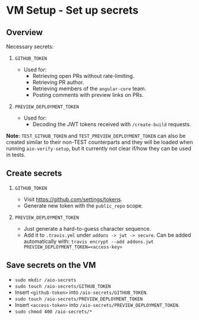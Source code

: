 # VM Setup - Set up secrets


## Overview

Necessary secrets:

1. `GITHUB_TOKEN`
   - Used for:
     - Retrieving open PRs without rate-limiting.
     - Retrieving PR author.
     - Retrieving members of the `angular-core` team.
     - Posting comments with preview links on PRs.

2. `PREVIEW_DEPLOYMENT_TOKEN`
   - Used for:
     - Decoding the JWT tokens received with `/create-build` requests.

**Note:**
`TEST_GITHUB_TOKEN` and `TEST_PREVIEW_DEPLOYMENT_TOKEN` can also be created similar to their
non-TEST counterparts and they will be loaded when running `aio-verify-setup`, but it currently not
clear if/how they can be used in tests.


## Create secrets

1. `GITHUB_TOKEN`
   - Visit https://github.com/settings/tokens.
   - Generate new token with the `public_repo` scope.

2. `PREVIEW_DEPLOYMENT_TOKEN`
   - Just generate a hard-to-guess character sequence.
   - Add it to `.travis.yml` under `addons -> jwt -> secure`.
     Can be added automatically with: `travis encrypt --add addons.jwt PREVIEW_DEPLOYMENT_TOKEN=<access-key>`


## Save secrets on the VM

- `sudo mkdir /aio-secrets`
- `sudo touch /aio-secrets/GITHUB_TOKEN`
- Insert `<github-token>` into `/aio-secrets/GITHUB_TOKEN`.
- `sudo touch /aio-secrets/PREVIEW_DEPLOYMENT_TOKEN`
- Insert `<access-token>` into `/aio-secrets/PREVIEW_DEPLOYMENT_TOKEN`.
- `sudo chmod 400 /aio-secrets/*`
